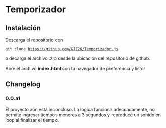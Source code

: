 # Temporizador 

## Instalación
Descarga el repositorio con <pre><code>git clone https://github.com/GJZ26/Temporizador.js</code></pre> o decarga el archivo .zip desde la ubicación del repositorio de github.

Abre el archivo <b>index.html</b> con tu navegador de preferencia y listo!

## Changelog
### 0.0.a1
El proyecto aún está inconcluso.
La lógica funciona adecuadamente, no permite ingresar tiempos menores a 3 segundos y reproduce un sonido en loop al finalizar el tiempo.